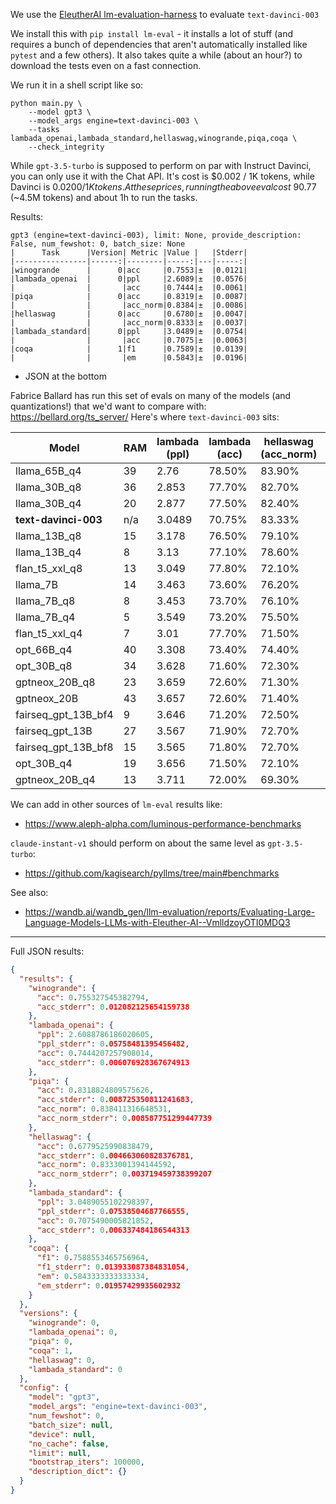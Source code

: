 We use the [EleutherAI lm-evaluation-harness](https://github.com/EleutherAI/lm-evaluation-harness) to evaluate `text-davinci-003`

We install this with `pip install lm-eval` - it installs a lot of stuff (and requires a bunch of dependencies that aren't automatically installed like `pytest` and a few others). It also takes quite a while (about an hour?) to download the tests even on a fast connection.

We run it in a shell script like so:
```
python main.py \
    --model gpt3 \
    --model_args engine=text-davinci-003 \
    --tasks lambada_openai,lambada_standard,hellaswag,winogrande,piqa,coqa \
    --check_integrity
```

While `gpt-3.5-turbo` is supposed to perform on par with Instruct Davinci, you can only use it with the Chat API. It's cost is $0.002 / 1K tokens, while Davinci is $0.0200 / 1K tokens. At these prices, running the above eval cost ~$90.77 (~4.5M tokens) and about 1h to run the tasks.

Results:
```
gpt3 (engine=text-davinci-003), limit: None, provide_description: False, num_fewshot: 0, batch_size: None
|      Task      |Version| Metric |Value |   |Stderr|
|----------------|------:|--------|-----:|---|-----:|
|winogrande      |      0|acc     |0.7553|±  |0.0121|
|lambada_openai  |      0|ppl     |2.6089|±  |0.0576|
|                |       |acc     |0.7444|±  |0.0061|
|piqa            |      0|acc     |0.8319|±  |0.0087|
|                |       |acc_norm|0.8384|±  |0.0086|
|hellaswag       |      0|acc     |0.6780|±  |0.0047|
|                |       |acc_norm|0.8333|±  |0.0037|
|lambada_standard|      0|ppl     |3.0489|±  |0.0754|
|                |       |acc     |0.7075|±  |0.0063|
|coqa            |      1|f1      |0.7589|±  |0.0139|
|                |       |em      |0.5843|±  |0.0196|
```
* JSON at the bottom

Fabrice Ballard has run this set of evals on many of the models (and quantizations!) that we'd want to compare with: https://bellard.org/ts_server/ Here's where `text-davinci-003` sits:

| Model              | RAM | lambada (ppl) | lambada (acc) | hellaswag (acc_norm) | winogrande (acc) | piqa (acc) | coqa (f1) | average |
|--------------------|-----|---------------|---------------|----------------------|------------------|------------|-----------|---------|
| llama_65B_q4       | 39  | 2.76          | 78.50%        | 83.90%               | 76.60%           | 81.40%     | 83.20%    | 80.70%  |
| llama_30B_q8       | 36  | 2.853         | 77.70%        | 82.70%               | 76.30%           | 80.30%     | 80.40%    | 79.50%  |
| llama_30B_q4       | 20  | 2.877         | 77.50%        | 82.40%               | 75.70%           | 80.20%     | 80.20%    | 79.20%  |
|**text-davinci-003**| n/a | 3.0489        | 70.75%        | 83.33%               | 75.53%           | 83.19%     | 75.89%    | 77.74%  |
| llama_13B_q8       | 15  | 3.178         | 76.50%        | 79.10%               | 73.20%           | 79.10%     | 77.10%    | 77.00%  |
| llama_13B_q4       | 8   | 3.13          | 77.10%        | 78.60%               | 72.20%           | 78.30%     | 77.80%    | 76.80%  |
| flan_t5_xxl_q8     | 13  | 3.049         | 77.80%        | 72.10%               | 75.10%           | 77.80%     | 73.10%    | 75.20%  |
| llama_7B           | 14  | 3.463         | 73.60%        | 76.20%               | 70.40%           | 78.10%     | 75.40%    | 74.70%  |
| llama_7B_q8        | 8   | 3.453         | 73.70%        | 76.10%               | 70.20%           | 78.00%     | 75.50%    | 74.70%  |
| llama_7B_q4        | 5   | 3.549         | 73.20%        | 75.50%               | 70.40%           | 78.00%     | 74.70%    | 74.40%  |
| flan_t5_xxl_q4     | 7   | 3.01          | 77.70%        | 71.50%               | 73.40%           | 77.60%     | 71.80%    | 74.40%  |
| opt_66B_q4         | 40  | 3.308         | 73.40%        | 74.40%               | 68.40%           | 78.50%     | 75.00%    | 73.90%  |
| opt_30B_q8         | 34  | 3.628         | 71.60%        | 72.30%               | 68.20%           | 77.70%     | 71.40%    | 72.30%  |
| gptneox_20B_q8     | 23  | 3.659         | 72.60%        | 71.30%               | 65.80%           | 77.30%     | 72.90%    | 72.00%  |
| gptneox_20B        | 43  | 3.657         | 72.60%        | 71.40%               | 65.50%           | 77.50%     | 73.30%    | 72.00%  |
| fairseq_gpt_13B_bf4| 9   | 3.646         | 71.20%        | 72.50%               | 67.60%           | 77.40%     | 70.60%    | 71.90%  |
| fairseq_gpt_13B    | 27  | 3.567         | 71.90%        | 72.70%               | 67.50%           | 77.60%     | 70.10%    | 71.90%  |
| fairseq_gpt_13B_bf8| 15  | 3.565         | 71.80%        | 72.70%               | 67.20%           | 77.70%     | 70.00%    | 71.90%  |
| opt_30B_q4         | 19  | 3.656         | 71.50%        | 72.10%               | 68.00%           | 77.40%     | 69.90%    | 71.80%  |
| gptneox_20B_q4     | 13  | 3.711         | 72.00%        | 69.30%               | 64.80%           | 76.70%     | 70.80%    | 70.70%  |


We can add in other sources of `lm-eval` results like:
* https://www.aleph-alpha.com/luminous-performance-benchmarks

`claude-instant-v1` should perform on about the same level as `gpt-3.5-turbo`:
* https://github.com/kagisearch/pyllms/tree/main#benchmarks

See also:
* https://wandb.ai/wandb_gen/llm-evaluation/reports/Evaluating-Large-Language-Models-LLMs-with-Eleuther-AI--VmlldzoyOTI0MDQ3

---
Full JSON results:

```json
{
  "results": {
    "winogrande": {
      "acc": 0.755327545382794,
      "acc_stderr": 0.012082125654159738
    },
    "lambada_openai": {
      "ppl": 2.6088786186020605,
      "ppl_stderr": 0.05758481395456482,
      "acc": 0.7444207257908014,
      "acc_stderr": 0.006076928367674913
    },
    "piqa": {
      "acc": 0.8318824809575626,
      "acc_stderr": 0.008725350811241683,
      "acc_norm": 0.838411316648531,
      "acc_norm_stderr": 0.008587751299447739
    },
    "hellaswag": {
      "acc": 0.6779525990838479,
      "acc_stderr": 0.004663060828376781,
      "acc_norm": 0.8333001394144592,
      "acc_norm_stderr": 0.003719459738399207
    },
    "lambada_standard": {
      "ppl": 3.0489055102298397,
      "ppl_stderr": 0.07538504687766555,
      "acc": 0.7075490005821852,
      "acc_stderr": 0.006337484186544313
    },
    "coqa": {
      "f1": 0.7588553465756964,
      "f1_stderr": 0.013933087384831054,
      "em": 0.5843333333333334,
      "em_stderr": 0.01957429935602932
    }
  },
  "versions": {
    "winogrande": 0,
    "lambada_openai": 0,
    "piqa": 0,
    "coqa": 1,
    "hellaswag": 0,
    "lambada_standard": 0
  },
  "config": {
    "model": "gpt3",
    "model_args": "engine=text-davinci-003",
    "num_fewshot": 0,
    "batch_size": null,
    "device": null,
    "no_cache": false,
    "limit": null,
    "bootstrap_iters": 100000,
    "description_dict": {}
  }
}
```


